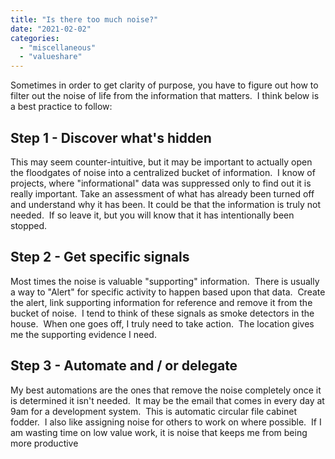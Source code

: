 ```yaml
---
title: "Is there too much noise?"
date: "2021-02-02"
categories: 
  - "miscellaneous"
  - "valueshare"
---
```


Sometimes in order to get clarity of purpose, you have to figure out how to filter out the noise of life from the information that matters.  I think below is a best practice to follow:

## Step 1 - Discover what's hidden

This may seem counter-intuitive, but it may be important to actually open the floodgates of noise into a centralized bucket of information.  I know of projects, where "informational" data was suppressed only to find out it is really important. Take an assessment of what has already been turned off and understand why it has been. It could be that the information is truly not needed.  If so leave it, but you will know that it has intentionally been stopped.

## Step 2 - Get specific signals

Most times the noise is valuable "supporting" information.  There is usually a way to "Alert" for specific activity to happen based upon that data.  Create the alert, link supporting information for reference and remove it from the bucket of noise.  I tend to think of these signals as smoke detectors in the house.  When one goes off, I truly need to take action.  The location gives me the supporting evidence I need.

## Step 3 - Automate and / or delegate

My best automations are the ones that remove the noise completely once it is determined it isn't needed.  It may be the email that comes in every day at 9am for a development system.  This is automatic circular file cabinet fodder.  I also like assigning noise for others to work on where possible.  If I am wasting time on low value work, it is noise that keeps me from being more productive
